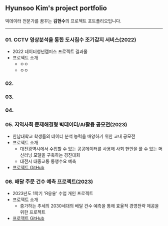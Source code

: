 ## Hyunsoo Kim's project portfolio
빅데이터 전문가를 꿈꾸는 **김현수**의 프로젝트 포트폴리오입니다.

---
### 01. CCTV 영상분석을 통한 도시침수 조기감지 서비스(2022)
- 2022 데이터청년캠퍼스 프로젝트 결과물
- 프로젝트 소개
  - ㅇㅇ
  - ㅇㅇ

### 02.

### 03.

### 04.

### 05. 지역사회 문제해결형 빅데이터/AI활용 공모전(2023)
- 한남대학교 학생들의 데이터 분석 능력을 배양하기 위한 교내 공모전
- 프로젝트 소개
  - 대전광역시에서 수집할 수 있는 공공데이터를 사용해 사회 현안을 풀 수 있는 머신러닝 모델을 구축하는 경진대회
  - 대전시 대중교통 통행수요 예측
- [프로젝트 GitHub](https://github.com/hyunsookim0813/Portfolio_hs/tree/main/Project5)

### 06. 배달 주문 건수 예측 프로젝트(2023)
- 2023년도 1학기 'R응용' 수업 개인 프로젝트
- 프로젝트 소개
  - 증가하는 추세의 2030세대의 배달 건수 예측을 통해 효율적 경영전략 제공을 위한 프로젝트
- [프로젝트 GitHub](https://github.com/hyunsookim0813/Portfolio_hs/tree/main/Project6)
